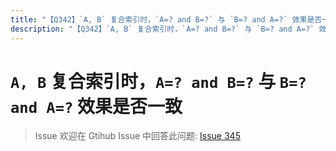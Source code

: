 ```yaml
---
title: "【Q342】`A, B` 复合索引时，`A=? and B=?` 与 `B=? and A=?` 效果是否一致 | db高频面试题"
description: "【Q342】`A, B` 复合索引时，`A=? and B=?` 与 `B=? and A=?` 效果是否一致 字节跳动面试题、阿里腾讯面试题、美团小米面试题。"
---
```


# `A, B` 复合索引时，`A=? and B=?` 与 `B=? and A=?` 效果是否一致

> Issue
> 欢迎在 Gtihub Issue 中回答此问题: [Issue 345](https://github.com/shfshanyue/Daily-Question/issues/345)
